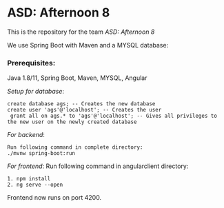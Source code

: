 # ASD: Afternoon 8

This is the repository for the team *ASD: Afternoon 8*



We use Spring Boot with Maven and a MYSQL database: 

### Prerequisites:
  Java 1.8/11,
  Spring Boot, 
  Maven,
  MYSQL,
  Angular
  
*Setup for database*:

```
create database ags; -- Creates the new database
create user 'ags'@'localhost'; -- Creates the user
 grant all on ags.* to 'ags'@'localhost'; -- Gives all privileges to the new user on the newly created database
```



*For backend*:
```
Run following command in complete directory:
./mvnw spring-boot:run
```


*For frontend*:
Run following command in angularclient directory: 
```
1. npm install
2. ng serve --open
```

Frontend now runs on port 4200.



